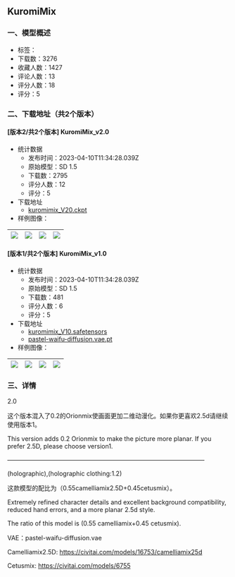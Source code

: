 ## KuromiMix
### 一、模型概述

- 标签：
- 下载数：3276
- 收藏人数：1427
- 评论人数：13
- 评分人数：18
- 评分：5

### 二、下载地址（共2个版本）

#### [版本2/共2个版本] KuromiMix_v2.0

- 统计数据
  - 发布时间：2023-04-10T11:34:28.039Z
  - 原始模型：SD 1.5
  - 下载数：2795
  - 评分人数：12
  - 评分：5
- 下载地址
  - [kuromimix_V20.ckpt](https://civitai.com/api/download/models/25578)
- 样例图像：

| <img src="https://image.civitai.com/xG1nkqKTMzGDvpLrqFT7WA/7a7cfc18-73e7-4932-c269-fef4d690f400/width=450/283793.jpeg" /> | <img src="https://image.civitai.com/xG1nkqKTMzGDvpLrqFT7WA/156e6886-93e7-4317-fced-0022b53c8600/width=450/281009.jpeg" /> | <img src="https://image.civitai.com/xG1nkqKTMzGDvpLrqFT7WA/ab1d6800-c5d8-4c97-ba0a-2a2f9d35fb00/width=450/281063.jpeg" /> | <img src="https://image.civitai.com/xG1nkqKTMzGDvpLrqFT7WA/cb375543-db37-4fd3-5cda-43387ca6a000/width=450/283246.jpeg" /> |
| ---- | ---- | ---- | ---- |

#### [版本1/共2个版本] KuromiMix_v1.0

- 统计数据
  - 发布时间：2023-04-10T11:34:28.039Z
  - 原始模型：SD 1.5
  - 下载数：481
  - 评分人数：6
  - 评分：5
- 下载地址
  - [kuromimix_V10.safetensors](https://civitai.com/api/download/models/25529)
  - [pastel-waifu-diffusion.vae.pt](https://civitai.com/api/download/models/25529?type=VAE&format=Other)
- 样例图像：

| <img src="https://image.civitai.com/xG1nkqKTMzGDvpLrqFT7WA/4ccaffd4-22b2-448d-7806-2896b86d2200/width=450/280755.jpeg" /> | <img src="https://image.civitai.com/xG1nkqKTMzGDvpLrqFT7WA/5c142b9a-e67e-498e-dc1d-296cbc423900/width=450/280591.jpeg" /> | <img src="https://image.civitai.com/xG1nkqKTMzGDvpLrqFT7WA/f6c40bb1-1311-4984-e278-2f4554f71300/width=450/459042.jpeg" /> | <img src="https://image.civitai.com/xG1nkqKTMzGDvpLrqFT7WA/27728733-36b5-4afa-74f5-3effc38dc200/width=450/459043.jpeg" /> |
| ---- | ---- | ---- | ---- |


### 三、详情
<p>2.0</p><p>这个版本混入了0.2的Orionmix使画面更加二维动漫化。如果你更喜欢2.5d请继续使用版本1。</p><p>This version adds 0.2 Orionmix to make the picture more planar. If you prefer 2.5D, please choose version1.</p><p>————————————————————————————————</p><p>(holographic),(holographic clothing:1.2)</p><p>这款模型的配比为（0.55camelliamix2.5D+0.45cetusmix）。</p><p>Extremely refined character details and excellent background compatibility, reduced hand errors, and a more planar 2.5d style.</p><p>The ratio of this model is (0.55 camelliamix+0.45 cetusmix).</p><p>VAE：pastel-waifu-diffusion.vae</p><p>Camelliamix2.5D: <a target="_blank" rel="ugc" href="https://civitai.com/models/16753/camelliamix25d">https://civitai.com/models/16753/camelliamix25d</a></p><p>Cetusmix: <a target="_blank" rel="ugc" href="https://civitai.com/models/6755">https://civitai.com/models/6755</a></p>